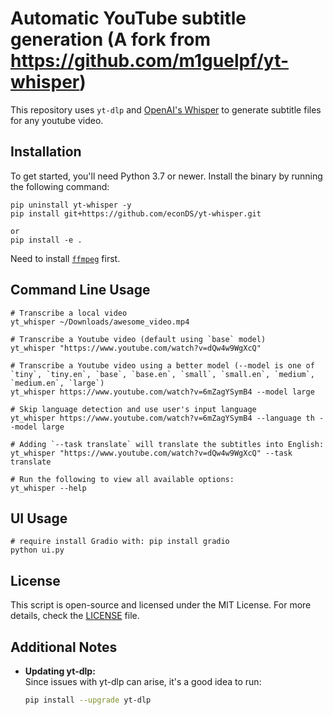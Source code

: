 # Automatic YouTube subtitle generation (A fork from https://github.com/m1guelpf/yt-whisper)

This repository uses `yt-dlp` and [OpenAI's Whisper](https://openai.com/blog/whisper) to generate subtitle files for any youtube video.

## Installation

To get started, you'll need Python 3.7 or newer. Install the binary by running the following command:

    pip uninstall yt-whisper -y
    pip install git+https://github.com/econDS/yt-whisper.git
    
    or 
    pip install -e .


Need to install [`ffmpeg`](https://ffmpeg.org/) first.

## Command Line Usage

```
# Transcribe a local video
yt_whisper ~/Downloads/awesome_video.mp4

# Transcribe a Youtube video (default using `base` model)
yt_whisper "https://www.youtube.com/watch?v=dQw4w9WgXcQ"

# Transcribe a Youtube video using a better model (--model is one of `tiny`, `tiny.en`, `base`, `base.en`, `small`, `small.en`, `medium`, `medium.en`, `large`)
yt_whisper https://www.youtube.com/watch?v=6mZagYSymB4 --model large

# Skip language detection and use user's input language
yt_whisper https://www.youtube.com/watch?v=6mZagYSymB4 --language th --model large

# Adding `--task translate` will translate the subtitles into English:
yt_whisper "https://www.youtube.com/watch?v=dQw4w9WgXcQ" --task translate

# Run the following to view all available options:
yt_whisper --help
```

## UI Usage

```
# require install Gradio with: pip install gradio
python ui.py
```

## License

This script is open-source and licensed under the MIT License. For more details, check the [LICENSE](LICENSE) file.

## Additional Notes

- **Updating yt-dlp:**  
  Since issues with yt-dlp can arise, it's a good idea to run:
  ```bash
  pip install --upgrade yt-dlp
  ```
